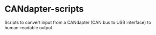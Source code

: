 # CANdapter-scripts
Scripts to convert input from a CANdapter (CAN bus to USB interface) to human-readable output
